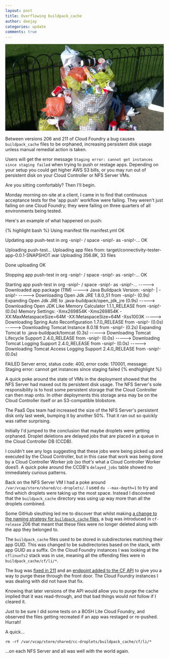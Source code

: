 ```yaml
---
layout: post
title: Overflowing buildpack_cache
author: deejay
categories: update
comments: true
---
```

<img src="/images/blog/overflowing-rubbish.jpg" class="image fit">

Between versions 206 and 211 of Cloud Foundry a bug causes `buildpack_cache` files to be orphaned, increasing persistent disk usage unless manual remedial action is taken.

Users will get the error message `Staging error: cannot get instances since staging failed` when trying to push or restage apps. Depending on your setup you could get higher AWS S3 bills, or you may run out of persistent disk on your Cloud Controller or NFS Server VMs.

<!--more-->

Are you sitting comfortably? Then I'll begin.

Monday morning on-site at a client, I came in to find that continuous acceptance tests for the 'app push' workflow were failing. They weren't just failing on one Cloud Foundry; they were failing on three quarters of all environments being tested.

Here's an example of what happened on push:

{% highlight bash %}
Using manifest file manifest.yml
OK

Updating app push-test in org -snip!- / space -snip!- as -snip!-...
OK

Uploading push-test...
Uploading app files from: target/connectivity-tester-app-0.0.1-SNAPSHOT.war
Uploading 356.8K, 33 files

Done uploading
OK

Stopping app push-test in org -snip!- / space -snip!- as -snip!-...
OK

Starting app push-test in org -snip!- / space -snip!- as -snip!-...
-----> Downloaded app package (11M)
       -----> Java Buildpack Version: -snip!- | -snip!-
-----> Downloading Open Jdk JRE 1.8.0_51 from -snip!- (0.9s)
       Expanding Open Jdk JRE to .java-buildpack/open_jdk_jre (0.9s)
-----> Downloading Open JDK Like Memory Calculator 1.1.1_RELEASE from -snip!- (0.0s)
       Memory Settings: -Xmx269854K -Xms269854K -XX:MaxMetaspaceSize=64M -XX:MetaspaceSize=64M -Xss1003K
-----> Downloading Spring Auto Reconfiguration 1.7.0_RELEASE from -snip!- (0.0s)
-----> Downloading Tomcat Instance 8.0.18 from -snip!- (0.2s)
       Expanding Tomcat to .java-buildpack/tomcat (0.3s)
-----> Downloading Tomcat Lifecycle Support 2.4.0_RELEASE from -snip!- (0.0s)
-----> Downloading Tomcat Logging Support 2.4.0_RELEASE from -snip!- (0.0s)
-----> Downloading Tomcat Access Logging Support 2.4.0_RELEASE from -snip!- (0.0s)


FAILED
Server error, status code: 400, error code: 170001, message: Staging error: cannot get instances since staging failed
{% endhighlight %}

A quick poke around the state of VMs in the deployment showed that the NFS Server had maxed out its persistent disk usage. The NFS Server's sole responsibility is to host some persistent storage that the Cloud Controller can then map onto. In other deployments this storage area may be on the Cloud Controller itself or an S3-compatible blobstore.

The PaaS Ops team had increased the size of the NFS Server's persistent disk only last week, bumping it by another 50%. That it ran out so quickly was rather surprising.

Initially I'd jumped to the conclusion that maybe droplets were getting orphaned. Droplet deletions are delayed jobs that are placed in a queue in the Cloud Controller DB (CCDB).

I couldn't see any logs suggesting that these jobs were being picked up and executed by the Cloud Controller, but in this case that work was being done by a Cloud Controller Worker job (so _that's_ what a Cloud Controller Worker does!). A quick poke around the CCDB's `delayed_jobs` table showed no immediately curious patterns.

Back on the NFS Server VM I had a poke around `/var/vcap/store/shared/cc-droplets/`. I used `du --max-depth=1` to try and find which droplets were taking up the most space. Instead I discovered that the `buildpack_cache` directory was using up way more than all the droplets combined.

Some GitHub sleuthing led me to discover that whilst making [a change to the naming strategy for `buildpack_cache` files](https://github.com/cloudfoundry/cloud_controller_ng/commit/60021a2146f742892015eab19b9565cd540a2666), a bug was introduced in `cf-release` 206 that meant that these files were no longer deleted along with the app they belonged to.

The `buildpack_cache` files used to be stored in subdirectories matching their app GUID. This was changed to be subdirectories based on the stack, with app GUID as a suffix. On the Cloud Foundry instances I was looking at the `cflinuxfs2` stack was in use, meaning all the offending files were in `buildpack_cache/cf/li/*`.

The bug was [fixed in 211](https://www.pivotaltracker.com/n/projects/966314/stories/95474242) and an [endpoint added to the CF API](http://apidocs.cloudfoundry.org/211/blobstores/delete_all_blobs_in_the_buildpack_cache_blobstore.html) to give you a way to purge these through the front door. The Cloud Foundry instances I was dealing with did not have that fix.

Knowing that later versions of the API would allow you to purge the cache implied that it was read-through, and that bad things would _not_ follow if I cleared it.

Just to be sure I did some tests on a BOSH Lite Cloud Foundry, and observed the files getting recreated if an app was restaged or re-pushed. Hurrah!

A quick...

```
rm -rf /var/vcap/store/shared/cc-droplets/buildpack_cache/cf/li/*
```

...on each NFS Server and all was well with the world again.
